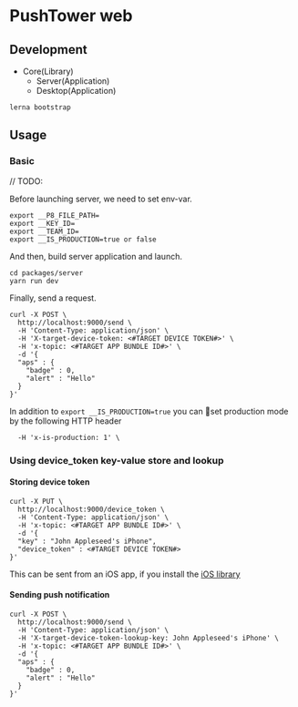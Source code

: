 # PushTower web

## Development

* Core(Library)
    * Server(Application)
    * Desktop(Application)

```
lerna bootstrap
```

## Usage

### Basic

// TODO:

Before launching server, we need to set env-var.

```
export __P8_FILE_PATH=
export __KEY_ID=
export __TEAM_ID=
export __IS_PRODUCTION=true or false
```

And then, build server application and launch.

```
cd packages/server
yarn run dev
```
Finally, send a request.

```
curl -X POST \
  http://localhost:9000/send \
  -H 'Content-Type: application/json' \
  -H 'X-target-device-token: <#TARGET DEVICE TOKEN#>' \
  -H 'x-topic: <#TARGET APP BUNDLE ID#>' \
  -d '{
  "aps" : {
    "badge" : 0,
    "alert" : "Hello"
  }
}'
```

In addition to `export __IS_PRODUCTION=true` you can set production mode by the following HTTP header

```
  -H 'x-is-production: 1' \
```

### Using device_token key-value store and lookup

#### Storing device token

```
curl -X PUT \
  http://localhost:9000/device_token \
  -H 'Content-Type: application/json' \
  -H 'x-topic: <#TARGET APP BUNDLE ID#>' \
  -d '{
  "key" : "John Appleseed's iPhone",
  "device_token" : <#TARGET DEVICE TOKEN#>
}'
```

This can be sent from an iOS app, if you install the [iOS library](../ios)


#### Sending push notification

```
curl -X POST \
  http://localhost:9000/send \
  -H 'Content-Type: application/json' \
  -H 'X-target-device-token-lookup-key: John Appleseed's iPhone' \
  -H 'x-topic: <#TARGET APP BUNDLE ID#>' \
  -d '{
  "aps" : {
    "badge" : 0,
    "alert" : "Hello"
  }
}'
```
